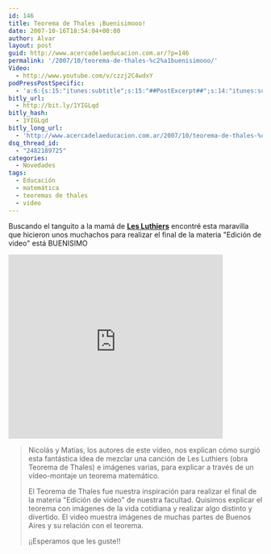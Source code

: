 ```yaml
---
id: 146
title: Teorema de Thales ¡Buenisimooo!
date: 2007-10-16T18:54:04+00:00
author: Alvar
layout: post
guid: http://www.acercadelaeducacion.com.ar/?p=146
permalink: '/2007/10/teorema-de-thales-%c2%a1buenisimooo/'
Video:
  - http://www.youtube.com/v/czzj2C4wdxY
podPressPostSpecific:
  - 'a:6:{s:15:"itunes:subtitle";s:15:"##PostExcerpt##";s:14:"itunes:summary";s:15:"##PostExcerpt##";s:15:"itunes:keywords";s:17:"##WordPressCats##";s:13:"itunes:author";s:10:"##Global##";s:15:"itunes:explicit";s:7:"Default";s:12:"itunes:block";s:7:"Default";}'
bitly_url:
  - http://bit.ly/1YIGLqd
bitly_hash:
  - 1YIGLqd
bitly_long_url:
  - 'http://www.acercadelaeducacion.com.ar/2007/10/teorema-de-thales-%c2%a1buenisimooo/'
dsq_thread_id:
  - "2482189725"
categories:
  - Novedades
tags:
  - Educación
  - matemática
  - teoremas de thales
  - video
---
```

Buscando el tanguito a la mamá de <a title="Les Luthier" href="http://www.lesluthiers.com/"><strong>Les Luthiers</strong></a> encontré esta maravilla que hicieron unos muchachos para realizar el final de la materia "Edición de video" está BUENISIMO
<div><object classid="clsid:d27cdb6e-ae6d-11cf-96b8-444553540000" width="425" height="366" codebase="http://download.macromedia.com/pub/shockwave/cabs/flash/swflash.cab#version=6,0,40,0"><param name="wmode" value="transparent" /><param name="src" value="http://www.youtube.com/v/czzj2C4wdxY&amp;rel=1&amp;border=0" /><embed type="application/x-shockwave-flash" width="425" height="366" src="http://www.youtube.com/v/czzj2C4wdxY&amp;rel=1&amp;border=0" wmode="transparent"></embed></object></div>
<blockquote>Nicolás y Matías, los autores de este vídeo, nos explican cómo surgió esta fantástica idea de mezclar una canción de Les Luthiers (obra Teorema de Thales) e imágenes varias, para explicar a través de un vídeo-montaje un teorema matemático.

El Teorema de Thales fue nuestra inspiración para realizar el final de la materia "Edición de video" de nuestra facultad. Quisimos explicar el teorema con imágenes de la vida cotidiana y realizar algo distinto y divertido. El video muestra imágenes de muchas partes de Buenos Aires y su relación con el teorema.

¡¡Esperamos que les guste!!</blockquote>